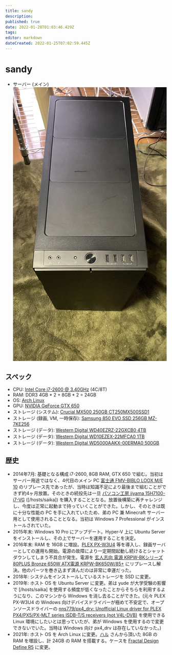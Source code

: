 ```yaml
---
title: sandy
description: 
published: true
date: 2022-01-28T01:03:46.429Z
tags: 
editor: markdown
dateCreated: 2022-01-25T07:02:59.445Z
---
```


# sandy
* サーバー (メイン)
![db5bbab80d6b27be95ec151cfae927d1-png.png](/db5bbab80d6b27be95ec151cfae927d1-png.png)
## スペック
* CPU: [Intel Core i7-2600 @ 3.40GHz](https://ark.intel.com/content/www/jp/ja/ark/products/52213/intel-core-i7-2600-processor-8m-cache-up-to-3-80-ghz.html) (4C/8T)
* RAM: DDR3 4GB * 2 + 8GB * 2 = 24GB
* OS: [Arch Linux](https://www.archlinux.jp/)
* GPU: [NVIDIA GeForce GTX 650](https://www.nvidia.com/en-us/geforce/graphics-cards/geforce-gtx-650/specifications/)
* ストレージ (システム): [Crucial MX500 250GB CT250MX500SSD1](https://www.crucial.jp/ssd/mx500/ct250mx500ssd1)
* ストレージ (録画, VM, 一時保存): [Samsung 850 EVO SSD 256GB MZ-7KE256](https://www.samsung.com/semiconductor/minisite/jp/ssd/consumer/850pro/)
* ストレージ (データ): [Western Digital WD40EZRZ-22GXCB0 4TB](https://kakaku.com/item/K0000927098/)
* ストレージ (データ): [Western Digital WD10EZEX-22MFCA0 1TB](https://www.cfd.co.jp/product/hdd/3_5inch/wd10ezex/)
* ストレージ (データ): [Western Digital WD5000AAKX-00ERMA0 500GB](https://www.tekwind.co.jp/WDC/products/entry_9230.php)

## 歴史
* 2014年7月: 基礎となる構成 i7-2600, 8GB RAM, GTX 650 で組む。当初はサーバー用途ではなく、4代目のメイン PC [富士通 FMV-BIBLO LOOX M/E 10](https://www.fmworld.net/fmv/pcpm0910/looxm/index.html) のリプレース先であったが、当時は知識不足により最後まで組むことができず約4ヶ月放置。そのときの続投先は一旦 [パソコン工房 iiyama 15H7100-i7-VG](https://news.mynavi.jp/article/20140404-a270/) ([/hosts/saika]) を購入することとなる。放置後構築に再チャレンジし、今度は正常に起動まで持っていくことができた。しかし、そのときは既に十分な性能の PC を手に入れていたため、弟の PC 兼 Minecraft サーバー用として使用されることとなる。当初は Windows 7 Professional がインストールされていた。
* 2015年末: Windows 10 Pro にアップデート。Hyper-V 上に Ubuntu Server をインストールし、その上でサーバーを運用することを決定。
* 2016年末: RAM を 16GB に増設。[PLEX PX-W3U4](http://www.plex-net.co.jp/product/px-w3u4/) 等を導入し、録画サーバーとしての運用も開始。電源の故障により一定期間起動し続けるとシャットダウンしてしまう不具合が発生。電源を [玄人志向 電源 KRPW-BKシリーズ 80PLUS Bronze 650W ATX電源 KRPW-BK650W/85+](https://www.amazon.co.jp/gp/product/B078HDTV8P/) にリプレースし解決。他のパーツを巻き込まず済んだのは非常に幸運だった。
* 2018年: システムをインストールしているストレージを SSD に変更。
* 2019年: ホスト OS を Ubuntu Server に変更。弟は yude が大学受験の影響で [/hosts/saika] を使用する頻度が低くなったことからそちらを利用するようになり、このマシンから Windows を消し去ることができた。(元々 PLEX PX-W3U4 の Windows 向けデバイスドライバーが極めて不安定で、オープンソースドライバーの [nns779/px4_drv: Unofficial Linux driver for PLEX PX4/PX5/PX-MLT series ISDB-T/S receivers (not V4L-DVB)](https://github.com/nns779/px4_drv) を使用できる Linux 環境にしたいとは思っていたが、弟が Windows を使用するので変更できないでいた。当時は Windows 向け px4_drv は存在していなかった。)
* 2021年: ホスト OS を Arch Linux に変更。[ハル](https://twitter.com/haruLBP) さんから頂いた 8GB の RAM を増設し、計 24GB の RAM を搭載する。ケースを [Fractal Design Define R5](https://shop.tsukumo.co.jp/goods/4537694191098) に変更。